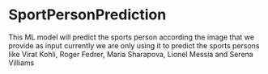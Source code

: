 # SportPersonPrediction
This ML model will predict the sports person according the image that we provide as input currently we are only using it to predict the sports persons like Virat Kohli, Roger Fedrer, Maria Sharapova, Lionel Messia and Serena Villiams
